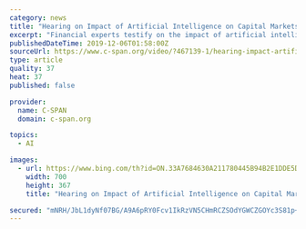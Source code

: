 ```yaml
---
category: news
title: "Hearing on Impact of Artificial Intelligence on Capital Markets"
excerpt: "Financial experts testify on the impact of artificial intelligence on capital markets at a House Financial Services subcommittee hearing."
publishedDateTime: 2019-12-06T01:58:00Z
sourceUrl: https://www.c-span.org/video/?467139-1/hearing-impact-artificial-intelligence-capital-markets
type: article
quality: 37
heat: 37
published: false

provider:
  name: C-SPAN
  domain: c-span.org

topics:
  - AI

images:
  - url: https://www.bing.com/th?id=ON.33A7684630A211780445B94B2E1DDE5D
    width: 700
    height: 367
    title: "Hearing on Impact of Artificial Intelligence on Capital Markets"

secured: "mNRH/JbL1dyNf07BG/A9A6pRY0Fcv1IkRzVN5CHmRCZSOdYGWCZGOYc3S81p+bxuV8yJdwVHvItyPI7qc29pVhPNHpuXxcR8i+sM+xtc9odv6FFZv3/LsSqcdXDVhfbDFZabVmrgQFm63UMkhV76sirfpJPX/wgHim7rV6CpYqpPPLLKtHGVYzfmfiKkBSC3jcvN6I8DSynblSrGNk7hxF8fX3aXPbJVb7CRYLW1oMz3P49HoZGlJ9X0WkLWym2Ry172mAtKNg0HmdudsoDUYg==;iZF9ecFJFFRajTCm5xy6SA=="
---
```


